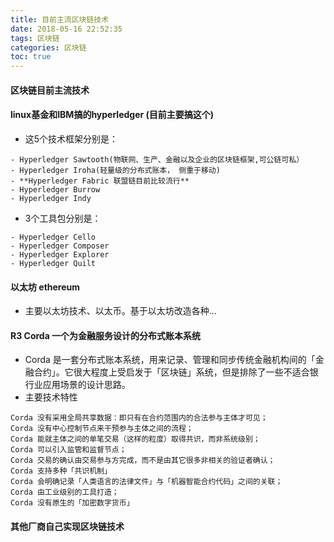```yaml
---
title: 目前主流区块链技术
date: 2018-05-16 22:52:35
tags: 区块链
categories: 区块链
toc: true
---
```


#### 区块链目前主流技术

#### linux基金和IBM搞的hyperledger (目前主要搞这个)

- 这5个技术框架分别是：

```
- Hyperledger Sawtooth(物联网、生产、金融以及企业的区块链框架,可公链可私）
- Hyperledger Iroha(轻量级的分布式账本， 侧重于移动)
- **Hyperledger Fabric 联盟链目前比较流行**
- Hyperledger Burrow
- Hyperledger Indy
```
- 3个工具包分别是：

```
- Hyperledger Cello
- Hyperledger Composer
- Hyperledger Explorer
- Hyperledger Quilt
```

<!-- more -->

#### 以太坊 ethereum
- 主要以太坊技术、以太币。基于以太坊改造各种...

#### R3 Corda 一个为金融服务设计的分布式账本系统
- Corda 是一套分布式账本系统，用来记录、管理和同步传统金融机构间的「金融合约」。它很大程度上受启发于「区块链」系统，但是排除了一些不适合银行业应用场景的设计思路。
- 主要技术特性

```
Corda 没有采用全局共享数据：即只有在合约范围内的合法参与主体才可见；
Corda 没有中心控制节点来干预参与主体之间的流程；
Corda 能就主体之间的单笔交易（这样的粒度）取得共识，而非系统级别；
Corda 可以引入监管和监督节点；
Corda 交易的确认由交易参与方完成，而不是由其它很多非相关的验证者确认；
Corda 支持多种「共识机制」
Corda 会明确记录「人类语言的法律文件」与「机器智能合约代码」之间的关联；
Corda 由工业级别的工具打造；
Corda 没有原生的「加密数字货币」
```

#### 其他厂商自己实现区块链技术

